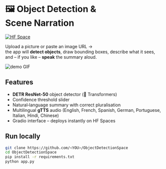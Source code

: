# 🖼️ Object Detection & Scene Narration

[![HF Space](https://img.shields.io/badge/%F0%9F%A4%97%20View‑on‑HuggingFace-Spaces-blue)](https://huggingface.co/spaces/just-sree/Object-Detection-and-Audio-Narration)

Upload a picture or paste an image URL →  
the app will **detect objects**, draw bounding boxes, describe what it sees, and – if you like – **speak** the summary aloud.

![demo GIF](assets/demo.gif)

## Features

* **DETR ResNet‑50** object detector (🤗 Transformers)  
* Confidence threshold slider  
* Natural‑language summary with correct pluralisation  
* Multilingual **gTTS** audio (English, French, Spanish, German, Portuguese, Italian, Hindi, Chinese)  
* Gradio interface – deploys instantly on HF Spaces  

## Run locally

```bash
git clone https://github.com/<YOU>/ObjectDetectionSpace
cd ObjectDetectionSpace
pip install -r requirements.txt
python app.py
